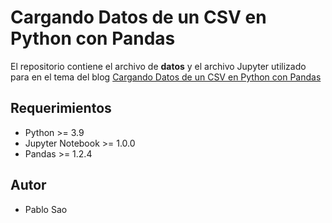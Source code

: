 # Cargando Datos de un CSV en Python con Pandas

El repositorio contiene el archivo de **datos** y el archivo Jupyter utilizado para en el tema del blog [Cargando Datos de un CSV en Python con Pandas](http://www.solutiondesign.tech/cargando-datos-de-un-csv-en-python-con-pandas/) 

## Requerimientos
* Python >= 3.9 
* Jupyter Notebook >= 1.0.0
* Pandas >= 1.2.4

## Autor
* Pablo Sao
